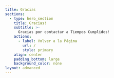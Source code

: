```yaml
---
title: Gracias
sections:
  - type: hero_section
    title: Gracias!
    subtitle: >-
      Gracias por contactar a Tiempos Cumplidos!
    actions:
      - label: Volver a la Página
        url: /
        style: primary
    align: center
    padding_bottom: large
    background_color: none
layout: advanced
---
```

